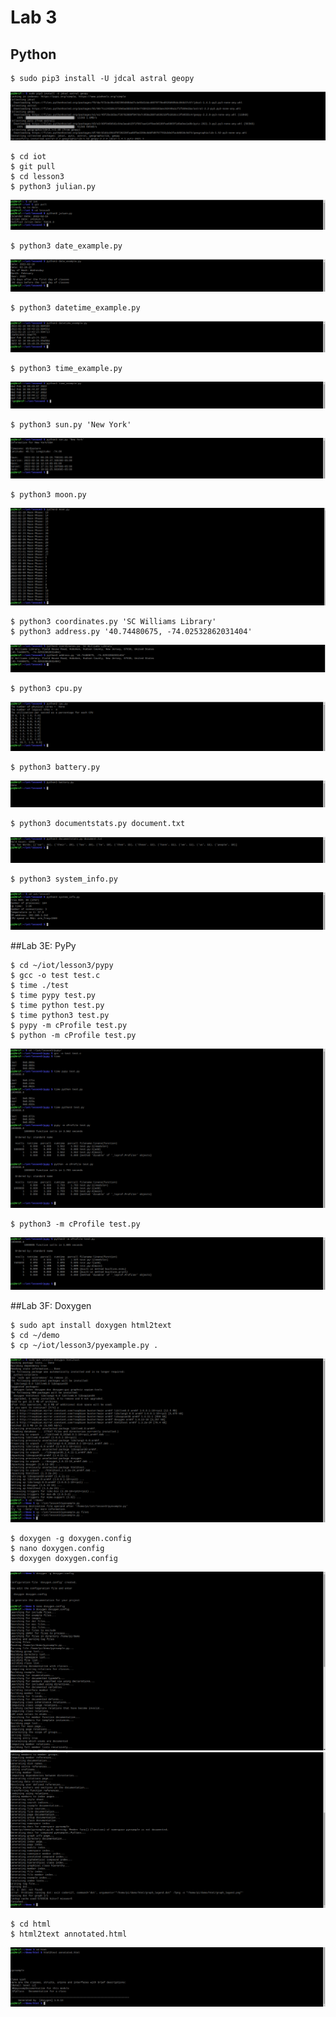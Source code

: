 # Lab 3
## Python

```ssh
$ sudo pip3 install -U jdcal astral geopy
```
![This is an image](https://github.com/Arif12467/Design-6-AIA/blob/d17252f981a6d98475089ca772ffc6d515d80525/Lab%203/Photos/pip%20install.png)

```ssh
$ cd iot
$ git pull
$ cd lesson3
$ python3 julian.py
```
![This is an image](https://github.com/Arif12467/Design-6-AIA/blob/05b8306d740f2f42fe6496d4c8d48a4f8f93753e/Lab%203/Photos/cd-julian.png)

```ssh
$ python3 date_example.py
```
![This is an image](https://github.com/Arif12467/Design-6-AIA/blob/05b8306d740f2f42fe6496d4c8d48a4f8f93753e/Lab%203/Photos/date_example.png)

```ssh
$ python3 datetime_example.py
```
![This is an image](https://github.com/Arif12467/Design-6-AIA/blob/05b8306d740f2f42fe6496d4c8d48a4f8f93753e/Lab%203/Photos/datetime_example.png)

```ssh
$ python3 time_example.py
```
![This is an image](https://github.com/Arif12467/Design-6-AIA/blob/05b8306d740f2f42fe6496d4c8d48a4f8f93753e/Lab%203/Photos/time_example.png)

```ssh
$ python3 sun.py 'New York'
```
![This is an image](https://github.com/Arif12467/Design-6-AIA/blob/05b8306d740f2f42fe6496d4c8d48a4f8f93753e/Lab%203/Photos/sun.png)

```ssh
$ python3 moon.py
```
![This is an image](https://github.com/Arif12467/Design-6-AIA/blob/05b8306d740f2f42fe6496d4c8d48a4f8f93753e/Lab%203/Photos/moon.png)

```ssh
$ python3 coordinates.py 'SC Williams Library'
$ python3 address.py '40.74480675, -74.02532862031404'
```
![This is an image](https://github.com/Arif12467/Design-6-AIA/blob/05b8306d740f2f42fe6496d4c8d48a4f8f93753e/Lab%203/Photos/coordinates-address.png)

```ssh
$ python3 cpu.py
```
![This is an image](https://github.com/Arif12467/Design-6-AIA/blob/05b8306d740f2f42fe6496d4c8d48a4f8f93753e/Lab%203/Photos/cpu.png)

```ssh
$ python3 battery.py
```
![This is an image](https://github.com/Arif12467/Design-6-AIA/blob/05b8306d740f2f42fe6496d4c8d48a4f8f93753e/Lab%203/Photos/battery.png)

```ssh
$ python3 documentstats.py document.txt
```
![This is an image](https://github.com/Arif12467/Design-6-AIA/blob/05b8306d740f2f42fe6496d4c8d48a4f8f93753e/Lab%203/Photos/documentstats.png)

```ssh
$ python3 system_info.py
```
![This is an image](https://github.com/Arif12467/Design-6-AIA/blob/6494d0b0be218b14470b264f4b8ecc8efc10701b/Lab%203/Photos/system_info.png)

##Lab 3E: PyPy

```ssh
$ cd ~/iot/lesson3/pypy
$ gcc -o test test.c
$ time ./test
$ time pypy test.py
$ time python test.py
$ time python3 test.py
$ pypy -m cProfile test.py
$ python -m cProfile test.py
```
![This is an image](https://github.com/Arif12467/Design-6-AIA/blob/6494d0b0be218b14470b264f4b8ecc8efc10701b/Lab%203/Photos/cd-python_-m.png)

```ssh
$ python3 -m cProfile test.py
```
![This is an image](https://github.com/Arif12467/Design-6-AIA/blob/6494d0b0be218b14470b264f4b8ecc8efc10701b/Lab%203/Photos/python3_-m.png)

##Lab 3F: Doxygen

```ssh
$ sudo apt install doxygen html2text
$ cd ~/demo
$ cp ~/iot/lesson3/pyexample.py .
```
![This is an image](https://github.com/Arif12467/Design-6-AIA/blob/6494d0b0be218b14470b264f4b8ecc8efc10701b/Lab%203/Photos/sudo-cp.png)

```ssh
$ doxygen -g doxygen.config
$ nano doxygen.config
$ doxygen doxygen.config
```
![This is an image](https://github.com/Arif12467/Design-6-AIA/blob/6494d0b0be218b14470b264f4b8ecc8efc10701b/Lab%203/Photos/doxyegn-doxygen.png)
![This is an image](https://github.com/Arif12467/Design-6-AIA/blob/6494d0b0be218b14470b264f4b8ecc8efc10701b/Lab%203/Photos/doxygen_continued.png)

```ssh
$ cd html
$ html2text annotated.html
```
![This is an image](https://github.com/Arif12467/Design-6-AIA/blob/6494d0b0be218b14470b264f4b8ecc8efc10701b/Lab%203/Photos/cd-html2text.png)
